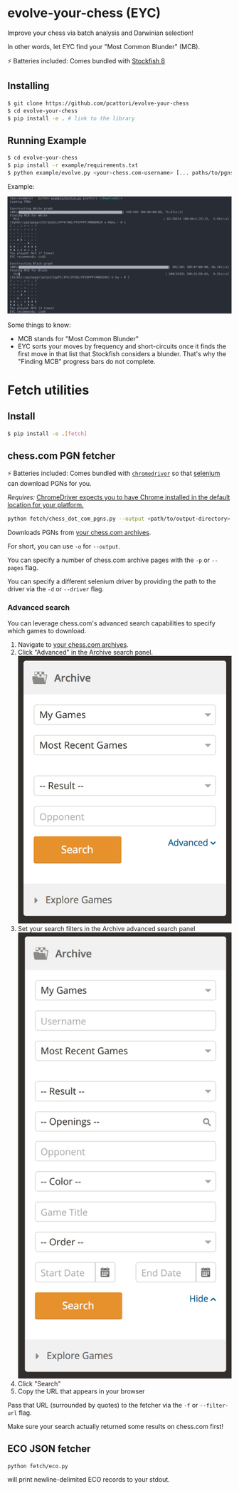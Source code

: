 # evolve-your-chess (EYC)

Improve your chess via batch analysis and Darwinian selection!

In other words, let EYC find your "Most Common Blunder" (MCB).

:zap: Batteries included: Comes bundled with [Stockfish 8](https://stockfishchess.org/)

## Installing

```sh
$ git clone https://github.com/pcattori/evolve-your-chess
$ cd evolve-your-chess
$ pip install -e . # link to the library
```

## Running Example

```sh
$ cd evolve-your-chess
$ pip install -r example/requirements.txt
$ python example/evolve.py <your-chess.com-username> [... paths/to/pgns]
```

Example:

![evolve-example](assets/evolve.png)

Some things to know:
- MCB stands for "Most Common Blunder"
- EYC sorts your moves by frequency and short-circuits once it finds the first move in that list that Stockfish considers a blunder. That's why the "Finding MCB" progress bars do not complete.

# Fetch utilities

## Install

```sh
$ pip install -e .[fetch]
```

## chess.com PGN fetcher

:zap: Batteries included: Comes bundled with [`chromedriver`](https://sites.google.com/a/chromium.org/chromedriver/) so that [selenium](https://github.com/SeleniumHQ/selenium) can download PGNs for you.

*Requires:* [ChromeDriver expects you to have Chrome installed in the default location for your platform.](https://sites.google.com/a/chromium.org/chromedriver/getting-started)

```sh
python fetch/chess_dot_com_pgns.py --output <path/to/output-directory>
```

Downloads PGNs from [your chess.com archives](https://www.chess.com/games/archive).

For short, you can use `-o` for `--output`.

You can specify a number of chess.com archive pages with the `-p` or `--pages` flag.

You can specify a different selenium driver by providing the path to the driver via the `-d` or `--driver` flag.

### Advanced search

You can leverage chess.com's advanced search capabilities to specify which games to download.

1. Navigate to [your chess.com archives](https://www.chess.com/games/archive).
2. Click  "Advanced" in the Archive search panel.
    ![simple-search](assets/simple-search.png)
3. Set your search filters in the Archive advanced search panel
    ![advanced-search](assets/advanced-search.png)
4. Click "Search"
5. Copy the URL that appears in your browser

Pass that URL (surrounded by quotes) to the fetcher via the `-f` or `--filter-url` flag.

Make sure your search actually returned some results on chess.com first!

## ECO JSON fetcher

```sh
python fetch/eco.py
```

will print newline-delimited ECO records to your stdout.

